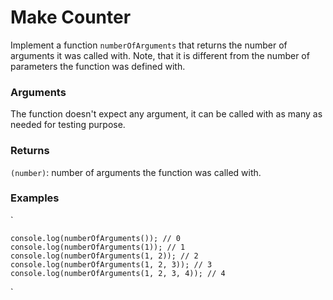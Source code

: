 # Make Counter

Implement a function `numberOfArguments` that returns the number of arguments it was called with. Note, that it is different from the number of parameters the function was defined with.

### Arguments
The function doesn't expect any argument, it can be called with as many as needed for testing purpose.

### Returns
`(number)`: number of arguments the function was called with.


### Examples
`

    console.log(numberOfArguments()); // 0
    console.log(numberOfArguments(1)); // 1
    console.log(numberOfArguments(1, 2)); // 2
    console.log(numberOfArguments(1, 2, 3)); // 3
    console.log(numberOfArguments(1, 2, 3, 4)); // 4
    
`